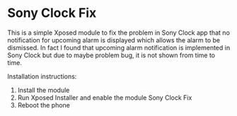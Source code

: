 Sony Clock Fix
==============

This is a simple Xposed module to fix the problem in Sony Clock app that no notification for upcoming alarm is displayed which allows the alarm to be dismissed. In fact I found that upcoming alarm notification is implemented in Sony Clock but due to maybe problem bug, it is not shown from time to time.

Installation instructions:
1. Install the module
2. Run Xposed Installer and enable the module Sony Clock Fix
3. Reboot the phone

